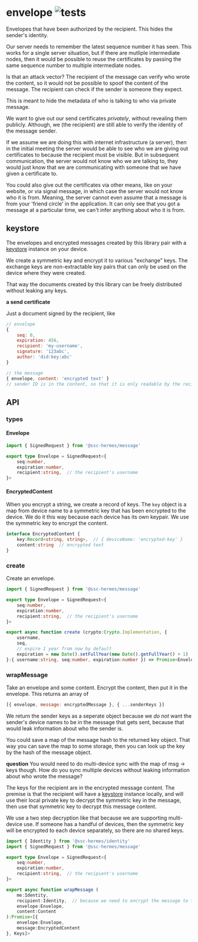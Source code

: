 # envelope ![tests](https://github.com/ssc-hermes/envelope/actions/workflows/nodejs.yml/badge.svg)

Envelopes that have been authorized by the recipient. This hides the sender's identity.

Our server needs to remember the latest sequence number it has seen. This works for a single server situation, but if there are mutliple intermediate nodes, then it would be possible to reuse the certificates by passing the same sequence number to multiple intermediate nodes.

Is that an attack vector? The recipient of the message can verify who wrote the content, so it would not be possible to spoof the content of the message. The recipient can check if the sender is someone they expect.

This is meant to hide the metadata of who is talking to who via private message.

We want to give out our send certificates *privately*, without revealing them publicly. Although, we (the recipient) are still able to verify the identity of the message sender.

If we assume we are doing this with internet infrastructure (a server), then in the initial meeting the server would be able to see who we are giving out certificates to because the recipient must be visible. But in subsequent communication, the server would not know who we are talking to, they would just know that we are communicating with someone that we have given a certificate to.

You could also give out the certificates via other means, like on your website, or via signal message, in which case the server would not know who it is from. Meaning, the server cannot even assume that a message is from your 'friend circle' in the application. It can only see that you got a message at a particular time, we can't infer anything about who it is from.

## keystore
The envelopes and encrypted messages created by this library pair with a [keystore](https://github.com/fission-codes/keystore-idb) instance on your device.

We create a symmetric key and encrypt it to various "exchange" keys. The exchange keys are non-extractable key pairs that can only be used on the device where they were created.

That way the documents created by this library can be freely distributed without leaking any keys.

__a send certificate__

Just a document signed by the recipient, like
```js
// envelope
{
    seq: 0,
    expiration: 456,
    recipient: 'my-username',
    signature: '123abc',
    author: 'did:key:abc'
}
```

```js
// the message
{ envelope, content: 'encrypted text' }
// sender ID is in the content, so that it is only readable by the recipient
```

## API

### types

#### Envelope
```ts
import { SignedRequest } from '@ssc-hermes/message'

export type Envelope = SignedRequest<{
    seq:number,
    expiration:number,
    recipient:string,  // the recipient's username
}>
```

#### EncryptedContent
When you encrypt a string, we create a record of keys. The `key` object is a map from device name to a symmetric key that has been encrypted to the device. We do it this way because each device has its own keypair. We use the symmetric key to encrypt the content.

```ts
interface EncryptedContent {
    key:Record<string, string>,  // { deviceName: 'encrypted-key' }
    content:string  // encrypted text
}
```

### create
Create an envelope.

```ts
import { SignedRequest } from '@ssc-hermes/message'

export type Envelope = SignedRequest<{
    seq:number,
    expiration:number,
    recipient:string,  // the recipient's username
}>

export async function create (crypto:Crypto.Implementation, {
    username,
    seq,
    // expire 1 year from now by default
    expiration = new Date().setFullYear(new Date().getFullYear() + 1)
}:{ username:string, seq:number, expiration:number }) => Promise<Envelope>
```

### wrapMessage
Take an envelope and some content. Encrypt the content, then put it in the envelope. This returns an array of
```js
[{ envelope, message: encryptedMessage }, { ...senderKeys }]
```

We return the sender keys as a seperate object because we *do not* want the sender's device names to be in the message that gets sent, because that would leak information about who the sender is.

You could save a map of the message hash to the returned key object. That way you can save the map to some storage, then you can look up the key by the hash of the message object.

**question**
You would need to do multi-device sync with the map of msg -> keys though. How do you sync multiple devices without leaking information about who wrote the message?

The keys for the recipient are in the encrypted message content. The premise is that the recipient will have a [keystore](https://github.com/fission-codes/keystore-idb) instance locally, and will use their local private key to decrypt the symmetric key in the message, then use that symmetric key to decrypt this message content.

We use a two step decryption like that because we are supporting multi-device use. If someone has a handful of devices, then the symmetric key will be encrypted to each device separately, so there are no shared keys.

```ts
import { Identity } from '@ssc-hermes/identity'
import { SignedRequest } from '@ssc-hermes/message'

export type Envelope = SignedRequest<{
    seq:number,
    expiration:number,
    recipient:string,  // the recipient's username
}>

export async function wrapMessage (
    me:Identity,
    recipient:Identity,  // because we need to encrypt the message to the recipient
    envelope:Envelope,
    content:Content
):Promise<[{
    envelope:Envelope,
    message:EncryptedContent
}, Keys]>
```

